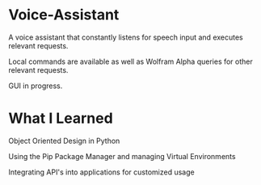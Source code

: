 # Voice-Assistant
A voice assistant that constantly listens for speech input and executes relevant requests. 

Local commands are available as well as Wolfram Alpha queries for other relevant requests. 

GUI in progress.

# What I Learned
Object Oriented Design in Python

Using the Pip Package Manager and managing Virtual Environments

Integrating API's into applications for customized usage
